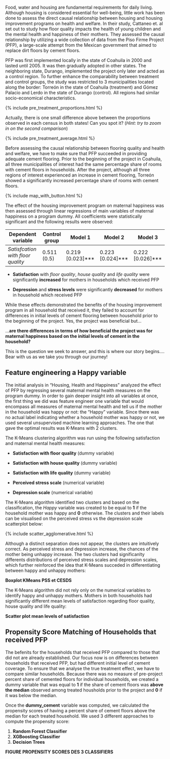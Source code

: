 Food, water and housing are fundamental requirements for daily living. Although housing is considered essential for well-being, little work has been done to assess the direct causal relationship between housing and housing improvement programs on health and welfare. In their study, Cattaneo et. al set out to study how floor quality impacts the health of young children and the mental health and happiness of their mothers. They assessed the causal relationship by utilizing a wide collection of data from the Piso Firme Project (PFP), a large-scale attempt from the Mexican government that aimed to replace dirt floors by cement floors.

PFP was first implemented locally in the state of Coahuila in 2000 and lasted until 2005. It was then gradually adopted in other states. The neighboring state, Durango, implemented the project only later and acted as a control region. To further enhance the comparability between treatment and control groups, the study was restricted to 3 municipalities located along the border: Torreón in the state of Coahuila (treatment) and Gómez Palacio and Lerdo in the state of Durango (control). All regions had similar socio-economical characteristics.

{% include pre_treatment_proportions.html %}

Actually, there is one small difference above between the proportions observed in each census in both states! Can you spot it? (*Hint: try to zoom in on the second comparison*)

{% include pre_treatment_average.html %}

Before assessing the causal relationship between flooring quality and health and welfare, we have to make sure that PFP succeeded in providing adequate cement flooring. Prior to the beginning of the project in Coahuila, all three municipalities of interest had the same percentage share of rooms with cement floors in households. After the project, although all three regions of interest experienced an increase in cement flooring, Torreón showed a significantly increased percentage share of rooms with cement floors. 

{% include map_with_button.html %}



The effect of the housing improvement program on maternal happiness was then assessed through linear regressions of main variables of maternal happiness on a program dummy. All coefficients were statistically significant and the following results were observed:

**Dependent variable** | **Control group** | **Model 1** | **Model 2** | **Model 3**
--- | --- | --- | --- | --- |
*Satisfcation with floor quality* | 0.511 (0.5) | 0.219 [0.023]*** | 0.223 [0.024]*** | 0.222 [0.026]***


*	**Satisfaction** with *floor quality*, *house quality* and *life quality* were significantly **increased** for mothers in households which received PFP

*	**Depression** and **stress levels** were significantly **decreased** for mothers in household which received PFP

While these effects demonstrated the benefits of the housing improvement program in all household that received it, they failed to account for differences in initial levels of cement flooring between household prior to the beginning of the project. Yes, the project was beneficial but… 

...**are there differences in terms of how beneficial the project was for maternal happiness based on the initial levels of cement in the household?** 

This is the question we seek to answer, and this is where our story begins…. Bear with us as we take you through our journey!


## Feature engineering a Happy variable

The initial analysis in “Housing, Health and Happiness” analyzed the effect of PFP by regressing several maternal mental health measures on the program dummy. In order to gain deeper insight into all variables at once, the first thing we did was feature engineer one variable that would encompass all measures of maternal mental health and tell us if the mother in the household was happy or not: the “Happy” variable. Since there was no actual label indicating whether a household mother was happy or not, we used several unsupervised machine learning approaches. The one that gave the optimal results was K-Means with 2 clusters. 

The K-Means clustering algorithm was run using the following satisfaction and maternal mental health measures:

* **Satisfaction with floor quality** (dummy variable)

* **Satisfaction with house quality** (dummy variable)

* **Satisfaction with life quality** (dummy variable)

* **Perceived stress scale** (numerical variable)

* **Depression scale** (numerical variable)

The K-Means algorithm identified two clusters and based on the classification, the *Happy* variable was created to be equal to **1** if the household mother was happy and **0** otherwise. The clusters and their labels can be visualised on the perceived stress vs the depression scale scatterplot below:

{% include scatter_agglomerative.html %}

Although a distinct separation does not appear, the clusters are intuitively correct. As perceived stress and depression increase, the chances of the mother being unhappy increase. The two clusters had significanlty differents distributions of perceived stress scales and depression scales, which further reinforced the idea that K-Means succeded in differentiating between happy and unhappy mothers:

**Boxplot KMeans PSS et CESDS**

The K-Means algorithm did not rely only on the numerical variables to identify happy and unhappy mothers. Mothers in both households had significantly different mean levels of satisfaction regarding floor quality, house quality and life quality:

**Scatter plot mean levels of satisfaction**

## Propensity Score Matching of Households that received PFP

The befenits for the households that received PFP compared to those that did not are already established. Our focus now is on differences between households that received PFP, but had different initial level of cement coverage. To ensure that we analyse the true treatment effect, we have to compare similar households. Because there was no measure of pre-project percent share of cemented floors for individual households, we created a dummy variable that was equal to **1** if the share of cement floors was **above the median** observed among treated housholds prior to the project and **0** if it was below the median.

Once the **dummy_cement** variable was computed, we calculated the propensity scores of having a percent share of cement floors above the median for each treated household. We used 3 different approaches to compute the propensity score:

1. **Random Forest Classifier**
2. **XGBoosting Classifier**
3. **Decision Trees**

**FIGURE PROPENSITY SCORES DES 3 CLASSIFIERS**


